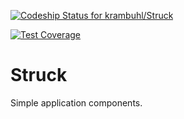 [![Codeship Status for krambuhl/Struck](https://www.codeship.io/projects/7523e550-f6c5-0131-01be-1a80b5692fb9/status)](https://www.codeship.io/projects/28529)

[![Test Coverage](https://codeclimate.com/github/krambuhl/Struck/badges/coverage.svg)](https://codeclimate.com/github/krambuhl/Struck)

Struck
======

Simple application components.  
